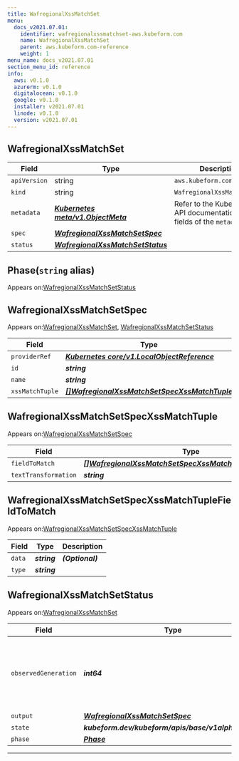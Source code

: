 ```yaml
---
title: WafregionalXssMatchSet
menu:
  docs_v2021.07.01:
    identifier: wafregionalxssmatchset-aws.kubeform.com
    name: WafregionalXssMatchSet
    parent: aws.kubeform.com-reference
    weight: 1
menu_name: docs_v2021.07.01
section_menu_id: reference
info:
  aws: v0.1.0
  azurerm: v0.1.0
  digitalocean: v0.1.0
  google: v0.1.0
  installer: v2021.07.01
  linode: v0.1.0
  version: v2021.07.01
---
```


## WafregionalXssMatchSet
| Field | Type | Description |
| ------ | ----- | ----------- |
| `apiVersion` | string | `aws.kubeform.com/v1alpha1` |
|    `kind` | string | `WafregionalXssMatchSet` |
| `metadata` | ***[Kubernetes meta/v1.ObjectMeta](https://v1-18.docs.kubernetes.io/docs/reference/generated/kubernetes-api/v1.18/#objectmeta-v1-meta)***|Refer to the Kubernetes API documentation for the fields of the `metadata` field.|
| `spec` | ***[WafregionalXssMatchSetSpec](#wafregionalxssmatchsetspec)***||
| `status` | ***[WafregionalXssMatchSetStatus](#wafregionalxssmatchsetstatus)***||
## Phase(`string` alias)

Appears on:[WafregionalXssMatchSetStatus](#wafregionalxssmatchsetstatus)

## WafregionalXssMatchSetSpec

Appears on:[WafregionalXssMatchSet](#wafregionalxssmatchset), [WafregionalXssMatchSetStatus](#wafregionalxssmatchsetstatus)

| Field | Type | Description |
| ------ | ----- | ----------- |
| `providerRef` | ***[Kubernetes core/v1.LocalObjectReference](https://v1-18.docs.kubernetes.io/docs/reference/generated/kubernetes-api/v1.18/#localobjectreference-v1-core)***||
| `id` | ***string***||
| `name` | ***string***||
| `xssMatchTuple` | ***[[]WafregionalXssMatchSetSpecXssMatchTuple](#wafregionalxssmatchsetspecxssmatchtuple)***| ***(Optional)*** |
## WafregionalXssMatchSetSpecXssMatchTuple

Appears on:[WafregionalXssMatchSetSpec](#wafregionalxssmatchsetspec)

| Field | Type | Description |
| ------ | ----- | ----------- |
| `fieldToMatch` | ***[[]WafregionalXssMatchSetSpecXssMatchTupleFieldToMatch](#wafregionalxssmatchsetspecxssmatchtuplefieldtomatch)***||
| `textTransformation` | ***string***||
## WafregionalXssMatchSetSpecXssMatchTupleFieldToMatch

Appears on:[WafregionalXssMatchSetSpecXssMatchTuple](#wafregionalxssmatchsetspecxssmatchtuple)

| Field | Type | Description |
| ------ | ----- | ----------- |
| `data` | ***string***| ***(Optional)*** |
| `type` | ***string***||
## WafregionalXssMatchSetStatus

Appears on:[WafregionalXssMatchSet](#wafregionalxssmatchset)

| Field | Type | Description |
| ------ | ----- | ----------- |
| `observedGeneration` | ***int64***| ***(Optional)*** Resource generation, which is updated on mutation by the API Server.|
| `output` | ***[WafregionalXssMatchSetSpec](#wafregionalxssmatchsetspec)***| ***(Optional)*** |
| `state` | ***kubeform.dev/kubeform/apis/base/v1alpha1.State***| ***(Optional)*** |
| `phase` | ***[Phase](#phase)***| ***(Optional)*** |
---

